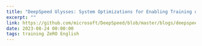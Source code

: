 ```yaml
---
title: "DeepSpeed Ulysses: System Optimizations for Enabling Training of Extreme Long Sequence Transformer Models"
excerpt: ""
link: https://github.com/microsoft/DeepSpeed/blob/master/blogs/deepspeed-ulysses/README.md
date: 2023-08-24 00:00:00
tags: training ZeRO English
---
```

